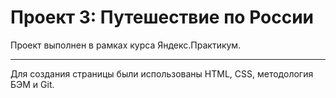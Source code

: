 # Проект 3: Путешествие по России
Проект выполнен в рамках курса Яндекс.Практикум.
***
Для создания страницы были использованы HTML, CSS, методология БЭМ и Git.

